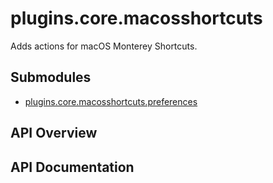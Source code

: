 # plugins.core.macosshortcuts

Adds actions for macOS Monterey Shortcuts.

## Submodules
 * [plugins.core.macosshortcuts.preferences](plugins.core.macosshortcuts.preferences.md)

## API Overview

## API Documentation

